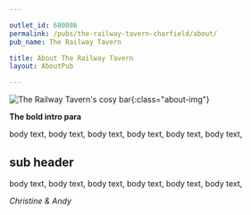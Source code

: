 ```yaml
---

outlet_id: 680086
permalink: /pubs/the-railway-tavern-charfield/about/
pub_name: The Railway Tavern

title: About The Railway Tavern
layout: AboutPub

---
```

		
	
![The Railway Tavern's cosy bar](/pubs/680086_railway_tavern/assets/railway-bar-area.jpg){:class="about-img"}

**The bold intro para**

body text, body text, body text, body text, body text, body text,  


## sub header
				
body text, body text, body text, body text, body text, body text,  

*Christine &amp; Andy*
		







